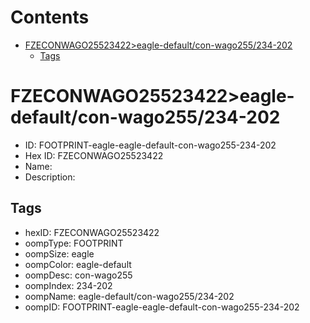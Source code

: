



Contents
========

* [FZECONWAGO25523422>eagle-default/con-wago255/234-202](#fzeconwago25523422eagle-defaultcon-wago255234-202)
	* [Tags](#tags)

# FZECONWAGO25523422>eagle-default/con-wago255/234-202

- ID: FOOTPRINT-eagle-eagle-default-con-wago255-234-202
- Hex ID: FZECONWAGO25523422
- Name: 
- Description: 

## Tags

- hexID: FZECONWAGO25523422
- oompType: FOOTPRINT
- oompSize: eagle
- oompColor: eagle-default
- oompDesc: con-wago255
- oompIndex: 234-202
- oompName: eagle-default/con-wago255/234-202
- oompID: FOOTPRINT-eagle-eagle-default-con-wago255-234-202
